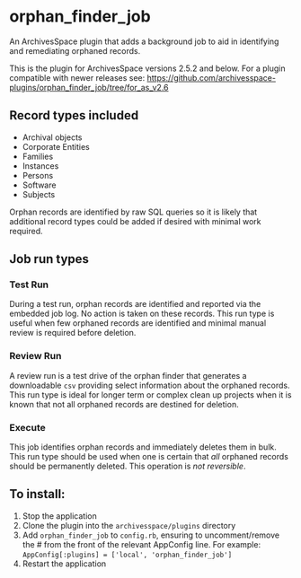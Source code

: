 # orphan_finder_job

An ArchivesSpace plugin that adds a background job to aid in identifying and remediating orphaned records.

This is the plugin for ArchivesSpace versions 2.5.2 and below.  For a plugin compatible with newer releases see: https://github.com/archivesspace-plugins/orphan_finder_job/tree/for_as_v2.6

## Record types included

- Archival objects
- Corporate Entities
- Families
- Instances
- Persons
- Software
- Subjects

Orphan records are identified by raw SQL queries so it is likely that additional record types could be added if desired with minimal work required.

## Job run types

### Test Run

During a test run, orphan records are identified and reported via the embedded job log.  No action is taken on these records.  This run type is useful when few orphaned records are identified and minimal manual review is required before deletion.

### Review Run

A review run is a test drive of the orphan finder that generates a downloadable `csv` providing select information about the orphaned records.  This run type is ideal for longer term or complex clean up projects when it is known that not all orphaned records are destined for deletion.

### Execute

This job identifies orphan records and immediately deletes them in bulk. This run type should be used when one is certain that *all* orphaned records should be permanently deleted. This operation is *not reversible*.

## To install:

1. Stop the application
2. Clone the plugin into the `archivesspace/plugins` directory
3. Add `orphan_finder_job` to `config.rb`, ensuring to uncomment/remove the # from the front of the relevant AppConfig line.  For example:
`AppConfig[:plugins] = ['local', 'orphan_finder_job']`
4. Restart the application

